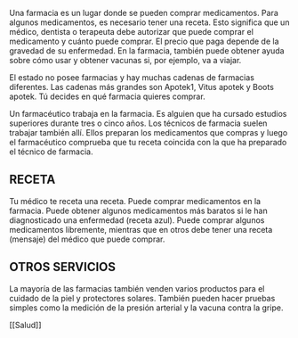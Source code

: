 Una farmacia es un lugar donde se pueden comprar medicamentos. Para algunos medicamentos, es necesario tener una receta. Esto significa que un médico, dentista o terapeuta debe autorizar que puede comprar el medicamento y cuánto puede comprar. El precio que paga depende de la gravedad de su enfermedad. En la farmacia, también puede obtener ayuda sobre cómo usar y obtener vacunas si, por ejemplo, va a viajar.

El estado no posee farmacias y hay muchas cadenas de farmacias diferentes. Las cadenas más grandes son Apotek1, Vitus apotek y Boots apotek. Tú decides en qué farmacia quieres comprar.

Un farmacéutico trabaja en la farmacia. Es alguien que ha cursado estudios superiores durante tres o cinco años. Los técnicos de farmacia suelen trabajar también allí. Ellos preparan los medicamentos que compras y luego el farmacéutico comprueba que tu receta coincida con la que ha preparado el técnico de farmacia.

## RECETA

Tu médico te receta una receta. Puede comprar medicamentos en la farmacia. Puede obtener algunos medicamentos más baratos si le han diagnosticado una enfermedad (receta azul). Puede comprar algunos medicamentos libremente, mientras que en otros debe tener una receta (mensaje) del médico que puede comprar.

## OTROS SERVICIOS

La mayoría de las farmacias también venden varios productos para el cuidado de la piel y protectores solares. También pueden hacer pruebas simples como la medición de la presión arterial y la vacuna contra la gripe.

[[Salud]]